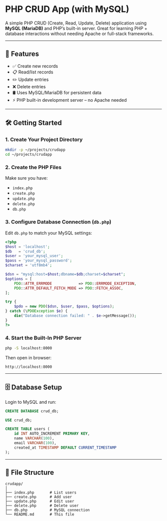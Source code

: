# PHP CRUD App (with MySQL)

A simple PHP CRUD (Create, Read, Update, Delete) application using **MySQL (MariaDB)** and PHP’s built-in server. Great for learning PHP + database interactions without needing Apache or full-stack frameworks.

---

## 🚀 Features

- ✅ Create new records
- 📋 Read/list records
- ✏️ Update entries
- ❌ Delete entries
- 🛢️ Uses MySQL/MariaDB for persistent data
- ⚡ PHP built-in development server – no Apache needed

---

## 🛠️ Getting Started

### 1. Create Your Project Directory

```bash
mkdir -p ~/projects/crudapp
cd ~/projects/crudapp
```

### 2. Create the PHP Files

Make sure you have:
- `index.php`
- `create.php`
- `update.php`
- `delete.php`
- `db.php`

### 3. Configure Database Connection (`db.php`)

Edit `db.php` to match your MySQL settings:

```php
<?php
$host = 'localhost';
$db   = 'crud_db';
$user = 'your_mysql_user';
$pass = 'your_mysql_password';
$charset = 'utf8mb4';

$dsn = "mysql:host=$host;dbname=$db;charset=$charset";
$options = [
    PDO::ATTR_ERRMODE            => PDO::ERRMODE_EXCEPTION,
    PDO::ATTR_DEFAULT_FETCH_MODE => PDO::FETCH_ASSOC,
];

try {
    $pdo = new PDO($dsn, $user, $pass, $options);
} catch (\PDOException $e) {
    die("Database connection failed: " . $e->getMessage());
}
?>
```

### 4. Start the Built-In PHP Server

```bash
php -S localhost:8000
```

Then open in browser:
```
http://localhost:8000
```

---

## 🗄️ Database Setup

Login to MySQL and run:

```sql
CREATE DATABASE crud_db;

USE crud_db;

CREATE TABLE users (
    id INT AUTO_INCREMENT PRIMARY KEY,
    name VARCHAR(100),
    email VARCHAR(100),
    created_at TIMESTAMP DEFAULT CURRENT_TIMESTAMP
);
```

---

## 📁 File Structure

```
crudapp/
│
├── index.php       # List users
├── create.php      # Add user
├── update.php      # Edit user
├── delete.php      # Delete user
├── db.php          # MySQL connection
└── README.md       # This file
```
